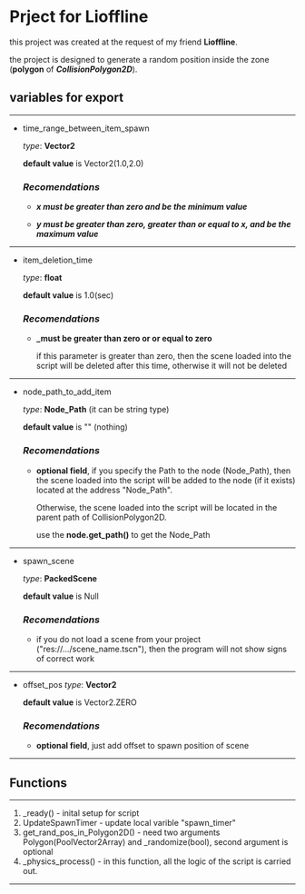 # Prject for Lioffline
this project was created at the request of my friend __Lioffline__.

the project is designed to generate a random position inside the zone
(__polygon__ of __*CollisionPolygon2D*__).

## variables for export

---

* time_range_between_item_spawn

    _type_: **Vector2**

    **default value** is Vector2(1.0,2.0) 

    ### **_Recomendations_**

    
    * **_x must be greater than zero and be the minimum value_**

    * **_y must be greater than zero, greater than or equal to x, and be the maximum value_**

---
* item_deletion_time

    _type_: **float**

    **default value** is 1.0(sec)

    ### **_Recomendations_**

    
    * **_must be greater than zero or or equal to zero** 

        if this parameter is greater than zero, then the scene loaded into the script will be deleted after this time, otherwise it will not be deleted

---
* node_path_to_add_item

    _type_: **Node_Path** (it can be string type)

    **default value** is "" (nothing)

    ### **_Recomendations_**

    
    * **optional field**, if you specify the Path to the node (Node_Path), then the scene loaded into the script will be added to the node (if it exists) located at the address "Node_Path". 
    
        Otherwise, the scene loaded into the script will be located in the parent path of CollisionPolygon2D.

        use the __node.get_path()__ to get the Node_Path

---
* spawn_scene

    _type_: **PackedScene** 

    **default value** is Null

    ### **_Recomendations_**

    * if you do not load a scene from your project ("res://.../scene_name.tscn"), then the program will not show signs of correct work

---
* offset_pos
    _type_: **Vector2**

    **default value** is Vector2.ZERO

    ### **_Recomendations_**
    * **optional field**, just add offset to spawn position of scene

---
## Functions
---
1. _ready() - inital setup for script
2. UpdateSpawnTimer - update local varible "spawn_timer"
3. get_rand_pos_in_Polygon2D() - need two arguments Polygon(PoolVector2Array) and _randomize(bool), second argument is optional
4. _physics_process() - in this function, all the logic of the script is carried out.
---